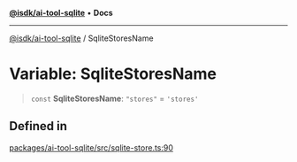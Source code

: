 [**@isdk/ai-tool-sqlite**](../README.md) • **Docs**

***

[@isdk/ai-tool-sqlite](../globals.md) / SqliteStoresName

# Variable: SqliteStoresName

> `const` **SqliteStoresName**: `"stores"` = `'stores'`

## Defined in

[packages/ai-tool-sqlite/src/sqlite-store.ts:90](https://github.com/isdk/ai-tool-sqlite.js/blob/09301d6b9e8d9fb5724f7acd4a792efbaf83cc60/src/sqlite-store.ts#L90)
